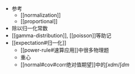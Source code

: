 - 参考
  - [[normalization]]
  - [[proportional]]
- 除以归一化常数
- [[gamma-distribution]], [[poisson]]等助记
- [[expectation#归一化]]
  - [[power-rule#速算应用]]中很多物理题
  - 重心
  - [[normal#cov#corr绝对值期望]]中的$\int xdm/\int dm$